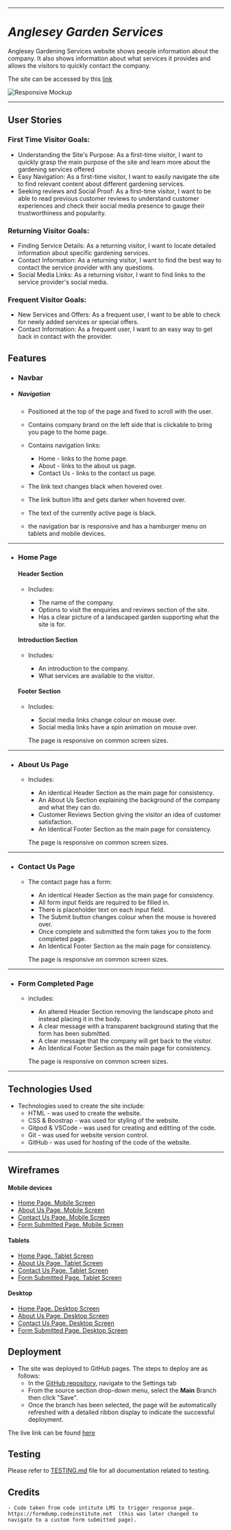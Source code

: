 
---

# *Anglesey Garden Services*

Anglesey Gardening Services website shows people information about the company.  It also shows information about what services it provides and allows the visitors to quickly contact the company.

The site can be accessed by this [link](https://therealmccall.github.io/anglesey-gardening-services/)

![Responsive Mockup](documentation/responsive.png)

---
## User Stories

### First Time Visitor Goals:

* Understanding the Site's Purpose: As a first-time visitor, I want to quickly grasp the main purpose of the site and learn more about the gardening services offered
* Easy Navigation: As a first-time visitor, I want to easily navigate the site to find relevant content about different gardening services.
* Seeking reviews and Social Proof: As a first-time visitor, I want to be able to read previous customer reviews to understand customer experiences and check their social media presence to gauge their trustworthiness and popularity.

### Returning Visitor Goals:

* Finding Service Details: As a returning visitor, I want to locate detailed information about specific gardening services.
* Contact Information: As a returning visitor, I want to find the best way to contact the service provider with any questions.
* Social Media Links: As a returning visitor, I want to find links to the service provider's social media.

### Frequent Visitor Goals:
* New Services and Offers: As a frequent user, I want to be able to check for newly added services or special offers.
* Contact Information: As a frequent user, I want to an easy way to get back in contact with the provider.

## Features

+ ### Navbar

+ ##### Navigation
    - Positioned at the top of the page and fixed to scroll with the user.
    - Contains company brand on the left side that is clickable to bring you page to the home page.
    - Contains navigation links:
    
        * Home - links to the home page.
        * About - links to the about us page.
        * Contact Us - links to the contact us page. 
    
    - The link text changes black when hovered over.
    - The link button lifts and gets darker when hovered over.
    - The text of the currently active page is black.
    - the navigation bar is responsive and has a hamburger menu on tablets and mobile devices.

---

+ ### Home Page

    #### Header Section

    - Includes:

        * The name of the company.
        * Options to visit the enquiries and reviews section of the site.
        * Has a clear picture of a landscaped garden supporting what the site is for.

    #### Introduction Section

    - Includes:
        
        * An introduction to the company.
        * What services are available to the visitor.

    #### Footer Section

    - Includes:

        * Social media links change colour on mouse over.
        * Social media links have a spin animation on mouse over.

        The page is responsive on common screen sizes.
--- 
+ ### About Us Page

    - Includes:

        * An identical Header Section as the main page for consistency.
        * An About Us Section explaining the background of the company and what they can do.
        * Customer Reviews Section giving the visitor an idea of customer satisfaction.
        * An Identical Footer Section as the main page for consistency.

        The page is responsive on common screen sizes.
---
+ ### Contact Us Page

    - The contact page has a form:
        
        * An identical Header Section as the main page for consistency.
        * All form input fields are required to be filled in.
        * There is placeholder text on each input field.
        * The Submit button changes colour when the mouse is hovered over.
        * Once complete and submitted the form takes you to the form completed page.
        * An Identical Footer Section as the main page for consistency.

        The page is responsive on common screen sizes.
---
+ ### Form Completed Page

    - includes:
        
        * An altered Header Section removing the landscape photo and instead placing it in the body.
        * A clear message with a transparent background stating that the form has been submitted.
        * A clear message that the company will get back to the visitor.
        * An Identical Footer Section as the main page for consistency.
        
        The page is responsive on common screen sizes.
---

## Technologies Used

- Technologies used to create the site include:
    * HTML - was used to create the website.
    * CSS & Boostrap - was used for styling of the website.
    * Gitpod & VSCode - was used for creating and editting of the code.
    * Git - was used for website version control.
    * GitHub - was used for hosting of the code of the website.

---
## Wireframes

#### Mobile devices

- [Home Page. Mobile Screen](documentation/home-page-mobile.png)
- [About Us Page. Mobile Screen](documentation/about-us-mobile.png)
- [Contact Us Page. Mobile Screen](documentation/contact-us-mobile.png)
- [Form Submitted Page. Mobile Screen](documentation/form-complete-mobile.png)

#### Tablets

- [Home Page. Tablet Screen](documentation/home-page-tablet.png)
- [About Us Page. Tablet Screen](documentation/about-us-tablet.png)
- [Contact Us Page. Tablet Screen](documentation/contact-us-tablet.png)
- [Form Submitted Page. Tablet Screen](documentation/form-complete-tablet.png)

#### Desktop

- [Home Page. Desktop Screen](documentation/home-page-desktop.png)
- [About Us Page. Desktop Screen](documentation/about-us-desktop.png)
- [Contact Us Page. Desktop Screen](documentation/contact-us-desktop.png)
- [Form Submitted Page. Desktop Screen](documentation/form-complete-desktop.png)

## Deployment

- The site was deployed to GitHub pages. The steps to deploy are as follows: 
  - In the [GitHub repository](https://github.com/TheRealMcCall/anglesey-gardening-services), navigate to the Settings tab 
  - From the source section drop-down menu, select the **Main** Branch then click "Save".
  - Once the branch has been selected, the page will be automatically refreshed with a detailed ribbon display to indicate the successful deployment.

The live link can be found [here](https://therealmccall.github.io/anglesey-gardening-services/) 

## Testing

Please refer to [TESTING.md](TESTING.md) file for all documentation related to testing.

## Credits

    - Code taken from code intitute LMS to trigger response page. https://formdump.codeinstitute.net  (this was later changed to navigate to a custom form submitted page).